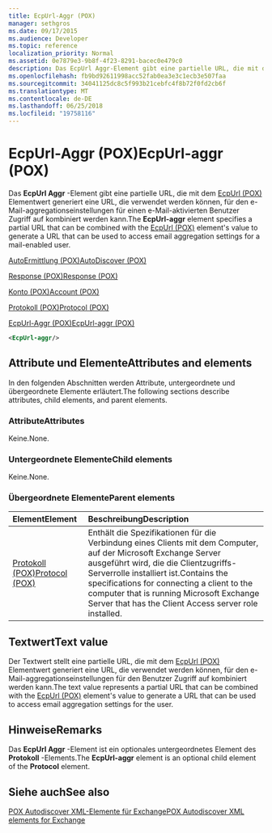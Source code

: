 ```yaml
---
title: EcpUrl-Aggr (POX)
manager: sethgros
ms.date: 09/17/2015
ms.audience: Developer
ms.topic: reference
localization_priority: Normal
ms.assetid: 0e7879e3-9b8f-4f23-8291-bacec0e479c0
description: Das EcpUrl Aggr-Element gibt eine partielle URL, die mit dem EcpUrl (POX) Elementwert generiert eine URL, die verwendet werden können, für den e-Mail-aggregationseinstellungen für einen e-Mail-aktivierten Benutzer Zugriff auf kombiniert werden kann.
ms.openlocfilehash: fb9bd92611998acc52fab0ea3e3c1ecb3e507faa
ms.sourcegitcommit: 34041125dc8c5f993b21cebfc4f8b72f0fd2cb6f
ms.translationtype: MT
ms.contentlocale: de-DE
ms.lasthandoff: 06/25/2018
ms.locfileid: "19758116"
---
```

# <a name="ecpurl-aggr-pox"></a><span data-ttu-id="7a863-103">EcpUrl-Aggr (POX)</span><span class="sxs-lookup"><span data-stu-id="7a863-103">EcpUrl-aggr (POX)</span></span>

<span data-ttu-id="7a863-104">Das **EcpUrl Aggr** -Element gibt eine partielle URL, die mit dem [EcpUrl (POX)](ecpurl-pox.md) Elementwert generiert eine URL, die verwendet werden können, für den e-Mail-aggregationseinstellungen für einen e-Mail-aktivierten Benutzer Zugriff auf kombiniert werden kann.</span><span class="sxs-lookup"><span data-stu-id="7a863-104">The **EcpUrl-aggr** element specifies a partial URL that can be combined with the [EcpUrl (POX)](ecpurl-pox.md) element's value to generate a URL that can be used to access email aggregation settings for a mail-enabled user.</span></span> 
  
[<span data-ttu-id="7a863-105">AutoErmittlung (POX)</span><span class="sxs-lookup"><span data-stu-id="7a863-105">AutoDiscover (POX)</span></span>](autodiscover-pox.md)
  
[<span data-ttu-id="7a863-106">Response (POX)</span><span class="sxs-lookup"><span data-stu-id="7a863-106">Response (POX)</span></span>](response-pox.md)
  
[<span data-ttu-id="7a863-107">Konto (POX)</span><span class="sxs-lookup"><span data-stu-id="7a863-107">Account (POX)</span></span>](account-pox.md)
  
[<span data-ttu-id="7a863-108">Protokoll (POX)</span><span class="sxs-lookup"><span data-stu-id="7a863-108">Protocol (POX)</span></span>](protocol-pox.md)
  
[<span data-ttu-id="7a863-109">EcpUrl-Aggr (POX)</span><span class="sxs-lookup"><span data-stu-id="7a863-109">EcpUrl-aggr (POX)</span></span>](ecpurl-aggr-pox.md)
  
```XML
<EcpUrl-aggr/>
```

## <a name="attributes-and-elements"></a><span data-ttu-id="7a863-110">Attribute und Elemente</span><span class="sxs-lookup"><span data-stu-id="7a863-110">Attributes and elements</span></span>

<span data-ttu-id="7a863-111">In den folgenden Abschnitten werden Attribute, untergeordnete und übergeordnete Elemente erläutert.</span><span class="sxs-lookup"><span data-stu-id="7a863-111">The following sections describe attributes, child elements, and parent elements.</span></span>
  
### <a name="attributes"></a><span data-ttu-id="7a863-112">Attribute</span><span class="sxs-lookup"><span data-stu-id="7a863-112">Attributes</span></span>

<span data-ttu-id="7a863-113">Keine.</span><span class="sxs-lookup"><span data-stu-id="7a863-113">None.</span></span>
  
### <a name="child-elements"></a><span data-ttu-id="7a863-114">Untergeordnete Elemente</span><span class="sxs-lookup"><span data-stu-id="7a863-114">Child elements</span></span>

<span data-ttu-id="7a863-115">Keine.</span><span class="sxs-lookup"><span data-stu-id="7a863-115">None.</span></span>
  
### <a name="parent-elements"></a><span data-ttu-id="7a863-116">Übergeordnete Elemente</span><span class="sxs-lookup"><span data-stu-id="7a863-116">Parent elements</span></span>

|<span data-ttu-id="7a863-117">**Element**</span><span class="sxs-lookup"><span data-stu-id="7a863-117">**Element**</span></span>|<span data-ttu-id="7a863-118">**Beschreibung**</span><span class="sxs-lookup"><span data-stu-id="7a863-118">**Description**</span></span>|
|:-----|:-----|
|[<span data-ttu-id="7a863-119">Protokoll (POX)</span><span class="sxs-lookup"><span data-stu-id="7a863-119">Protocol (POX)</span></span>](protocol-pox.md) <br/> |<span data-ttu-id="7a863-120">Enthält die Spezifikationen für die Verbindung eines Clients mit dem Computer, auf der Microsoft Exchange Server ausgeführt wird, die die Clientzugriffs-Serverrolle installiert ist.</span><span class="sxs-lookup"><span data-stu-id="7a863-120">Contains the specifications for connecting a client to the computer that is running Microsoft Exchange Server that has the Client Access server role installed.</span></span>  <br/> |
   
## <a name="text-value"></a><span data-ttu-id="7a863-121">Textwert</span><span class="sxs-lookup"><span data-stu-id="7a863-121">Text value</span></span>

<span data-ttu-id="7a863-122">Der Textwert stellt eine partielle URL, die mit dem [EcpUrl (POX)](ecpurl-pox.md) Elementwert generiert eine URL, die verwendet werden können, für den e-Mail-aggregationseinstellungen für den Benutzer Zugriff auf kombiniert werden kann.</span><span class="sxs-lookup"><span data-stu-id="7a863-122">The text value represents a partial URL that can be combined with the [EcpUrl (POX)](ecpurl-pox.md) element's value to generate a URL that can be used to access email aggregation settings for the user.</span></span> 
  
## <a name="remarks"></a><span data-ttu-id="7a863-123">Hinweise</span><span class="sxs-lookup"><span data-stu-id="7a863-123">Remarks</span></span>

<span data-ttu-id="7a863-124">Das **EcpUrl Aggr** -Element ist ein optionales untergeordnetes Element des **Protokoll** -Elements.</span><span class="sxs-lookup"><span data-stu-id="7a863-124">The **EcpUrl-aggr** element is an optional child element of the **Protocol** element.</span></span> 
  
## <a name="see-also"></a><span data-ttu-id="7a863-125">Siehe auch</span><span class="sxs-lookup"><span data-stu-id="7a863-125">See also</span></span>



[<span data-ttu-id="7a863-126">POX Autodiscover XML-Elemente für Exchange</span><span class="sxs-lookup"><span data-stu-id="7a863-126">POX Autodiscover XML elements for Exchange</span></span>](pox-autodiscover-xml-elements-for-exchange.md)

